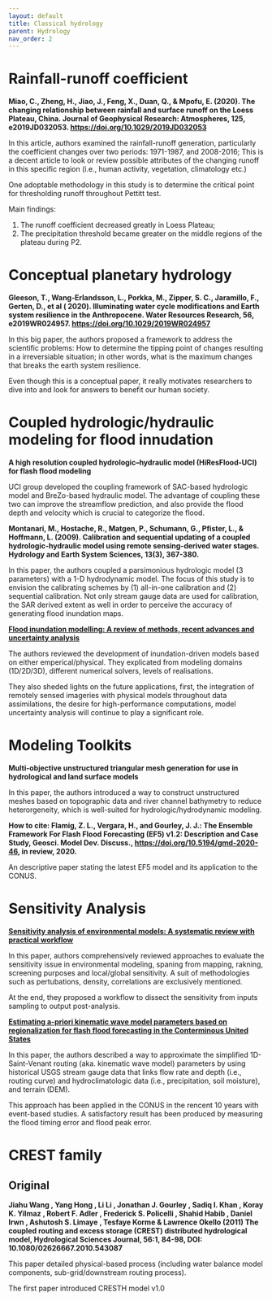 ```yaml
---
layout: default
title: Classical hydrology
parent: Hydrology
nav_order: 2
---
```


# Rainfall-runoff coefficient

**Miao, C., Zheng, H., Jiao, J., Feng, X., Duan, Q., & Mpofu, E. (2020).
The changing relationship between rainfall and surface runoff on the Loess Plateau, China. Journal of Geophysical Research:
Atmospheres, 125, e2019JD032053. https://doi.org/10.1029/2019JD032053**

In this article, authors examined the rainfall-runoff generation, particularly the coefficient changes over two periods: 1971-1987,
and 2008-2016; This is a decent article to look or review possible attributes of the changing runoff in this specific region (i.e.,
human activity, vegetation, climatology etc.)

One adoptable methodology in this study is to determine the critical point for thresholding runoff throughout Pettitt test.

Main findings:
1. The runoff coefficient decreased greatly in Loess Plateau;
2. The precipitation threshold became greater on the middle regions of the plateau during P2.

# Conceptual planetary hydrology

__Gleeson, T., Wang‐Erlandsson, L., Porkka, M., Zipper, S. C., Jaramillo, F., Gerten, D., et al ( 2020). Illuminating water cycle modifications and Earth system resilience in the Anthropocene. Water Resources Research, 56, e2019WR024957. https://doi.org/10.1029/2019WR024957__

In this big paper, the authors proposed a framework to address the scientific problems: How to determine the tipping point of changes resulting in a irreversiable situation; in other words, what is the maximum changes that breaks the earth system resilience.

Even though this is a conceptual paper, it really motivates researchers to dive into and look for answers to benefit our human society.

# Coupled hydrologic/hydraulic modeling for flood innudation

__A high resolution coupled hydrologic–hydraulic model (HiResFlood-UCI) for flash flood modeling__

UCI group developed the coupling framework of SAC-based hydrologic model and BreZo-based hydraulic model. The advantage of coupling these two can improve the streamflow prediction, and also provide the flood depth and velocity which is crucial to categorize the flood.

__Montanari, M., Hostache, R., Matgen, P., Schumann, G., Pfister, L., & Hoffmann, L. (2009). Calibration and sequential updating of a coupled hydrologic-hydraulic model using remote sensing-derived water stages. Hydrology and Earth System Sciences, 13(3), 367-380.__

In this paper, the authors coupled a parsimonious hydrologic model (3 parameters) with a 1-D hydrodynamic model. The focus of this study is to envision the calibrating schemes by (1) all-in-one calibration and (2) sequential calibration. Not only stream gauge data are used for calibration, the SAR derived extent as well in order to perceive the accuracy of generating flood inundation maps.

__[Flood inundation modelling: A review of methods, recent advances and uncertainty analysis](https://www.sciencedirect.com/science/article/pii/S1364815216310040#!)__

The authors reviewed the development of inundation-driven models based on either emperical/physical. They explicated from modeling domains (1D/2D/3D), different numerical solvers, levels of realisations.

They also sheded lights on the future applications, first, the integration of remotely sensed imageries with physical models throughout data assimilations, the desire for high-performance computations, model uncertainty analysis will continue to play a significant role. 

# Modeling Toolkits

__Multi-objective unstructured triangular mesh generation for use in hydrological and land surface models__

In this paper, the authors introduced a way to construct unstructured meshes based on topographic data and river channel bathymetry to reduce heterorgeneity, which is well-suited for hydrologic/hydrodynamic modeling.

__How to cite: Flamig, Z. L., Vergara, H., and Gourley, J. J.: The Ensemble Framework For Flash Flood Forecasting (EF5) v1.2: Description and Case Study, Geosci. Model Dev. Discuss., https://doi.org/10.5194/gmd-2020-46, in review, 2020.__

An descriptive paper stating the latest EF5 model and its application to the CONUS.

# Sensitivity Analysis

__[Sensitivity analysis of environmental models: A systematic review with practical workflow](https://www.sciencedirect.com/science/article/pii/S1364815216300287#bib35)__

In this paper, authors comprehensively reviewed approaches to evaluate the sensitivity issue in environmental modeling, spaning from mapping, rakning, screening purposes and local/global sensitivity. A suit of methodologies such as pertubations, density, correlations are exclusively mentioned.

At the end, they proposed a workflow to dissect the sensitivity from inputs sampling to output post-analysis. 

__[Estimating a-priori kinematic wave model parameters based on regionalization for flash flood forecasting in the Conterminous United States](https://www.sciencedirect.com/science/article/pii/S0022169416303626)__

In this paper, the authors described a way to approximate the simplified 1D-Saint-Venant routing (aka. kinematic wave model) parameters by using historical USGS stream gauge data that links flow rate and depth (i.e., routing curve) and hydroclimatologic data (i.e., precipitation, soil moisture), and terrain (DEM).

This approach has been applied in the CONUS in the rencent 10 years with event-based studies. A satisfactory result has been produced by measuring the flood timing error and flood peak error.


# CREST family

## Original

__Jiahu Wang , Yang Hong , Li Li , Jonathan J. Gourley , Sadiq I. Khan , Koray K. Yilmaz , Robert F. Adler , Frederick S. Policelli , Shahid Habib , Daniel Irwn , Ashutosh S. Limaye , Tesfaye Korme & Lawrence Okello (2011) The coupled routing and excess storage (CREST) distributed hydrological model, Hydrological Sciences Journal, 56:1, 84-98, DOI: 10.1080/02626667.2010.543087__

This paper detailed physical-based process (including water balance model components, sub-grid/downstream routing process). 

The first paper introduced CRESTH model v1.0
